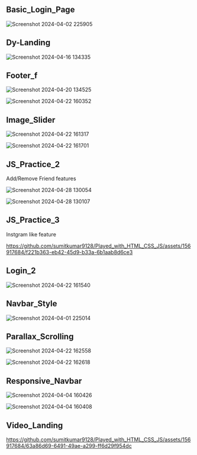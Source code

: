 
## Basic_Login_Page



![Screenshot 2024-04-02 225905](https://github.com/sumitkumar9128/Played_with_HTML_CSS_JS/assets/156917684/bd05c0b2-ea21-4cfc-9a58-3a76ccca986a)


## Dy-Landing



![Screenshot 2024-04-16 134335](https://github.com/sumitkumar9128/Played_with_HTML_CSS_JS/assets/156917684/97d09b17-3968-4cc4-ae21-6f72a69355c0)



## Footer_f



![Screenshot 2024-04-20 134525](https://github.com/sumitkumar9128/Played_with_HTML_CSS_JS/assets/156917684/66c19dd3-0941-43ab-81b5-dece7888bf6e)


![Screenshot 2024-04-22 160352](https://github.com/sumitkumar9128/Played_with_HTML_CSS_JS/assets/156917684/8138a070-c34d-43aa-b4bc-a5e79d31b84b)




## Image_Slider



![Screenshot 2024-04-22 161317](https://github.com/sumitkumar9128/Played_with_HTML_CSS_JS/assets/156917684/93c4ead6-252d-4d18-b904-4d214fbabc13)


![Screenshot 2024-04-22 161701](https://github.com/sumitkumar9128/Played_with_HTML_CSS_JS/assets/156917684/170bf84b-c1e7-4e3c-85aa-ba2911d36b68)



## JS_Practice_2

Add/Remove Friend features


![Screenshot 2024-04-28 130054](https://github.com/sumitkumar9128/Played_with_HTML_CSS_JS/assets/156917684/d81a0671-8837-45a9-b343-35d94bb55485)


![Screenshot 2024-04-28 130107](https://github.com/sumitkumar9128/Played_with_HTML_CSS_JS/assets/156917684/e33db993-aec1-42af-a9de-b774464f828d)



## JS_Practice_3

Instgram like feature

https://github.com/sumitkumar9128/Played_with_HTML_CSS_JS/assets/156917684/f221b363-eb42-45d9-b33a-6b1aab8d6ce3





## Login_2

![Screenshot 2024-04-22 161540](https://github.com/sumitkumar9128/Played_with_HTML_CSS_JS/assets/156917684/52e30cbb-8d62-468e-931d-117fcc2bca2b)



## Navbar_Style

![Screenshot 2024-04-01 225014](https://github.com/sumitkumar9128/Played_with_HTML_CSS_JS/assets/156917684/5814c7ff-b700-4f32-9cc7-2bdd1c0545fc)



## Parallax_Scrolling

![Screenshot 2024-04-22 162558](https://github.com/sumitkumar9128/Played_with_HTML_CSS_JS/assets/156917684/bfefa3cc-f84a-488b-99f7-f5c30c4d8f35)


![Screenshot 2024-04-22 162618](https://github.com/sumitkumar9128/Played_with_HTML_CSS_JS/assets/156917684/3fda9191-1df5-45d2-adfd-5f212614b9fd)




## Responsive_Navbar


![Screenshot 2024-04-04 160426](https://github.com/sumitkumar9128/Played_with_HTML_CSS_JS/assets/156917684/ef2446c7-ef0e-4323-85d5-c96fd3bea42c)

![Screenshot 2024-04-04 160408](https://github.com/sumitkumar9128/Played_with_HTML_CSS_JS/assets/156917684/0797a476-0e1b-48ac-92ff-f5baf95dc7bd)




## Video_Landing



https://github.com/sumitkumar9128/Played_with_HTML_CSS_JS/assets/156917684/63a86d69-6491-49ae-a299-ff6d29f954dc









